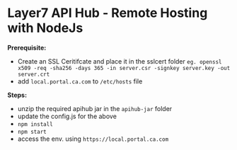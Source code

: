 # Layer7 API Hub - Remote Hosting with NodeJs

**Prerequisite:**
- Create an SSL Ceritifcate and place it in the sslcert folder
`eg. openssl x509 -req -sha256 -days 365 -in server.csr -signkey server.key -out server.crt`
- add `local.portal.ca.com` to `/etc/hosts` file

**Steps:**
- unzip the required apihub jar in the `apihub-jar` folder
- update the config.js for the above
- `npm install`
- `npm start`
- access the env. using `https://local.portal.ca.com`